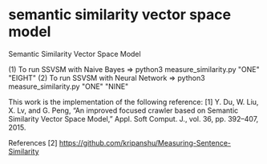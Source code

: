 # semantic similarity vector space model
Semantic Similarity Vector Space Model

(1) To run SSVSM with Naive Bayes => python3 measure_similarity.py "ONE" "EIGHT"
(2) To run SSVSM with Neural Network => python3 measure_similarity.py "ONE" "NINE"

This work is the implementation of the following reference:
[1] Y. Du, W. Liu, X. Lv, and G. Peng, “An improved focused crawler based on Semantic Similarity Vector Space Model,” Appl. Soft Comput. J., vol. 36, pp. 392–407, 2015.

References
[2] https://github.com/kripanshu/Measuring-Sentence-Similarity
